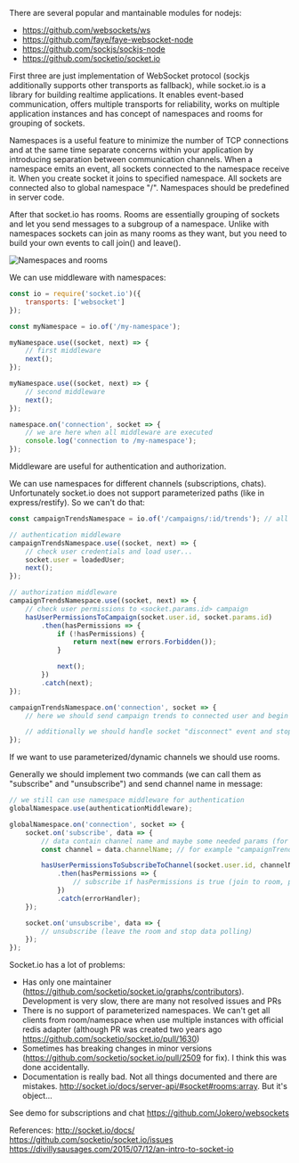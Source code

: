 There are several popular and mantainable modules for nodejs:
* https://github.com/websockets/ws
* https://github.com/faye/faye-websocket-node
* https://github.com/sockjs/sockjs-node
* https://github.com/socketio/socket.io

First three are just implementation of WebSocket protocol (sockjs additionally supports other transports as fallback), while socket.io is a library for building realtime applications. It enables event-based communication, offers multiple transports for reliability, works on multiple application instances and has concept of namespaces and rooms for grouping of sockets.

Namespaces is a useful feature to minimize the number of TCP connections and at the same time separate concerns within your application by introducing separation between communication channels. When a namespace emits an event, all sockets connected to the namespace receive it. When you create socket it joins to specified namespace. All sockets are connected also to global namespace "/". Namespaces should be predefined in server code.

After that socket.io has rooms. Rooms are essentially grouping of sockets and let you send messages to a subgroup of a namespace. Unlike with namespaces sockets can join as many rooms as they want, but you need to build your own events to call join() and leave().

![Namespaces and rooms](https://divillysausages.com/files/socketio_intro/socket-io-nsp-room.png)

We can use middleware with namespaces:

```js
const io = require('socket.io')({
    transports: ['websocket']
});

const myNamespace = io.of('/my-namespace');

myNamespace.use((socket, next) => {
    // first middleware
    next();
});

myNamespace.use((socket, next) => {
    // second middleware
    next();
});

namespace.on('connection', socket => {
    // we are here when all middleware are executed
    console.log('connection to /my-namespace');
});

```

Middleware are useful for authentication and authorization.

We can use namespaces for different channels (subscriptions, chats). Unfortunately socket.io does not support parameterized paths (like in express/restify). So we can't do that:

```js
const campaignTrendsNamespace = io.of('/campaigns/:id/trends'); // all connected users will receive campaign trends

// authentication middleware
campaignTrendsNamespace.use((socket, next) => {
    // check user credentials and load user...
    socket.user = loadedUser;
    next();
});

// authorization middleware
campaignTrendsNamespace.use((socket, next) => {
    // check user permissions to <socket.params.id> campaign
    hasUserPermissionsToCampaign(socket.user.id, socket.params.id)
        .then(hasPermissions => {
            if (!hasPermissions) {
                return next(new errors.Forbidden());
            }

            next();
        })
        .catch(next);
});

campaignTrendsNamespace.on('connection', socket => {
    // here we should send campaign trends to connected user and begin (if it was not done yet) to periodically request data from backend service and notify all connected users

    // additionally we should handle socket "disconnect" event and stop periodically request data if namespace already does not have connected users
});

```

If we want to use parameterized/dynamic channels we should use rooms.

Generally we should implement two commands (we can call them as "subscribe" and "unsubscribe") and send channel name in message:

```js
// we still can use namespace middleware for authentication
globalNamespace.use(authenticationMiddleware);

globalNamespace.on('connection', socket => {
    socket.on('subscribe', data => {
        // data contain channel name and maybe some needed params (for example, campaign id)
        const channel = data.channelName; // for example "campaignTrends"

        hasUserPermissionsToSubscribeToChannel(socket.user.id, channelName, data)
            .then(hasPermissions => {
                // subscribe if hasPermissions is true (join to room, periodically request data from backend service and notify all connected to room users)
            })
            .catch(errorHandler);
    });

    socket.on('unsubscribe', data => {
        // unsubscribe (leave the room and stop data polling)
    });
});
```

Socket.io has a lot of problems:
* Has only one maintainer (https://github.com/socketio/socket.io/graphs/contributors). Development is very slow, there are many not resolved issues and PRs
* There is no support of parameterized namespaces. We can't get all clients from room/namespace when use multiple instances with official redis adapter (although PR was created two years ago https://github.com/socketio/socket.io/pull/1630)
* Sometimes has breaking changes in minor versions (https://github.com/socketio/socket.io/pull/2509 for fix). I think this was done accidentally.
* Documentation is really bad. Not all things documented and there are mistakes.
http://socket.io/docs/server-api/#socket#rooms:array. But it's object...

See demo for subscriptions and chat https://github.com/Jokero/websockets

References:
http://socket.io/docs/
https://github.com/socketio/socket.io/issues
https://divillysausages.com/2015/07/12/an-intro-to-socket-io
